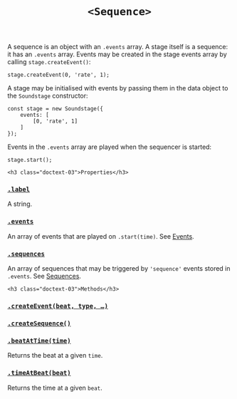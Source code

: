 

<header class="@0-x1 @0-3x @1-x3 @1-4x @2-x3 @0-x-stretch">
    <h1 class="docs-text-01" id="sequence"><code>&lt;Sequence&gt;</code></h1>
</header>

<section class="@0-x1 @0-3x @1-x3 @1-4x @2-x3 @0-x-stretch">
    <p>A sequence is an object with an <code>.events</code> array. A stage itself is a
sequence: it has an <code>.events</code> array. Events may be created in the stage
events array by calling <code>stage.createEvent()</code>:</p>
<pre><code class="language-js">stage<span class="token punctuation">.</span><span class="token function">createEvent</span><span class="token punctuation">(</span><span class="token number">0</span><span class="token punctuation">,</span> <span class="token string">'rate'</span><span class="token punctuation">,</span> <span class="token number">1</span><span class="token punctuation">)</span><span class="token punctuation">;</span></code></pre>
<p>A stage may be initialised with events by passing them in the data object to the
<code>Soundstage</code> constructor:</p>
<pre><code class="language-js"><span class="token keyword">const</span> stage <span class="token operator">=</span> <span class="token keyword">new</span> <span class="token class-name">Soundstage</span><span class="token punctuation">(</span><span class="token punctuation">{</span>
    events<span class="token operator">:</span> <span class="token punctuation">[</span>
        <span class="token punctuation">[</span><span class="token number">0</span><span class="token punctuation">,</span> <span class="token string">'rate'</span><span class="token punctuation">,</span> <span class="token number">1</span><span class="token punctuation">]</span>
    <span class="token punctuation">]</span>
<span class="token punctuation">}</span><span class="token punctuation">)</span><span class="token punctuation">;</span></code></pre>
<p>Events in the <code>.events</code> array are played when the sequencer is started:</p>
<pre><code class="language-js">stage<span class="token punctuation">.</span><span class="token function">start</span><span class="token punctuation">(</span><span class="token punctuation">)</span><span class="token punctuation">;</span></code></pre>

</section>


<div class="@0-x1 @0-3x @1-x3 @1-2x @2-x3 @2-3x @0-x-stretch @0-y-start">
    
    
    

    
    
    

    
    <h3 class="doctext-03">Properties</h3>
    

<div class="property-doc-to ggle-block doc-tog gle-block tog gle-block block" data-tog gleable id="property|selector-label">
<h3 class="property-docs-text-05 docs-text-05">
    <a href="#property|selector-label">
        <code class="property language-js">.label</code>
    </a>
</h3>

<p>A string.</p>

</div>



<div class="property-doc-to ggle-block doc-tog gle-block tog gle-block block" data-tog gleable id="property|selector-events">
<h3 class="property-docs-text-05 docs-text-05">
    <a href="#property|selector-events">
        <code class="property language-js">.events</code>
    </a>
</h3>

<p>An array of events that are played on <code>.start(time)</code>.
See <a href="#events">Events</a>.</p>

</div>



<div class="property-doc-to ggle-block doc-tog gle-block tog gle-block block" data-tog gleable id="property|selector-sequences">
<h3 class="property-docs-text-05 docs-text-05">
    <a href="#property|selector-sequences">
        <code class="property language-js">.sequences</code>
    </a>
</h3>

<p>An array of sequences that may be triggered by <code>&#39;sequence&#39;</code> events
stored in <code>.events</code>. See <a href="#sequences">Sequences</a>.</p>

</div>



    
    <h3 class="doctext-03">Methods</h3>
    

<div class="method-doc-to ggle-block doc-tog gle-block tog gle-block block" data-tog gleable id="method-createevent">
<h3 class="method-docs-text-05 docs-text-05">
    <a href="#method-createevent">
        <code class=" language-js">.createEvent(<span class="param">beat</span>, <span class="param">type</span>, <span class="param">…</span>)</code>
    </a>
</h3>


</div>



<div class="method-doc-to ggle-block doc-tog gle-block tog gle-block block" data-tog gleable id="method-createsequence">
<h3 class="method-docs-text-05 docs-text-05">
    <a href="#method-createsequence">
        <code class=" language-js">.createSequence(<span class="param"></span>)</code>
    </a>
</h3>


</div>



<div class="method-doc-to ggle-block doc-tog gle-block tog gle-block block" data-tog gleable id="method-beatattime">
<h3 class="method-docs-text-05 docs-text-05">
    <a href="#method-beatattime">
        <code class=" language-js">.beatAtTime(<span class="param">time</span>)</code>
    </a>
</h3>

<p>Returns the beat at a given <code>time</code>.</p>

</div>



<div class="method-doc-to ggle-block doc-tog gle-block tog gle-block block" data-tog gleable id="method-timeatbeat">
<h3 class="method-docs-text-05 docs-text-05">
    <a href="#method-timeatbeat">
        <code class=" language-js">.timeAtBeat(<span class="param">beat</span>)</code>
    </a>
</h3>

<p>Returns the time at a given <code>beat</code>.</p>

</div>



    
    
    
</div>

<div class="@-x1 @0-3x @1-x5 @1-2x @2-x6 @2-3x @0-x-stretch @0-y-start">
    
    
    

    
    
    
</div>
